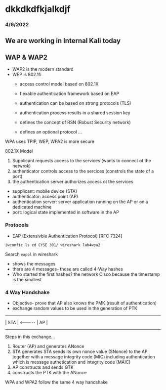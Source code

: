 # dkkdkdfkjalkdjf
### 4/6/2022

## We are working in Internal Kali today

## WAP & WAP2
* WAP2 is the modern standard
* WEP is 802.11i
  * access control model based on 802.1X
  * flexable authentication framework based on EAP
  * authentication can be based on strong protocols (TLS)
  * authentication process results in a shared session key


  * defines the concept of RSN (Robust Security network)
  * defines an optional protocol ...

WPA uses TPIP, WEP, WPA2 is more secure

802.1X Model
1.  Supplicant requests access to the services (wants to connect ot the netwrok)
2.  authenticator controls access to the sercices (constrols the state of a port)
3.  the authentication server authorizes access ot the services 

* supplicant: mobile device (STA)
* authenticator: access point (AP)
* authentication server: server application running on the AP or on a dedicated machine
* port: logical state implemented in software in the AP

### Protocols
* EAP (Extensivble Authentication Protocol) [RFC 7324]

`
iwconfic
ls
cd CYSE 301/
wireshark lab4wpa2
`

Search `eapol` in wireshark
* shows the messages
* there are 4 messages- these are called 4-Way hashes
* Who started the first hashes? the network Cisco because the timestamp is the smallest

### 4 Way Handshake
* Objective- prove that AP also knows the PMK (result of authentication)
* exchange random values to be used in the generation of PTK

-------        ------
| STA | <----- | AP |
-------        ------



Steps in this exchange...
1. Router (AP) and generates ANonce
2. STA generates STA sends its own nonce value  (SNonce) to the AP together with a message integrity code (MIC) including authentication which is message authetication and integrity code (MAIC)
3. AP constructs and sends GTK
4. constructs the PTK with the ANonce

WPA and WPA2 follow the same 4 way handshake
